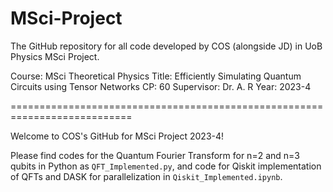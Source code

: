 # MSci-Project
The GitHub repository for all code developed by COS (alongside JD) in UoB Physics MSci Project. 

Course:     MSci Theoretical Physics
Title:      Efficiently Simulating Quantum Circuits using Tensor Networks
CP:         60
Supervisor: Dr. A. R
Year:       2023-4

===========================================================================

Welcome to COS's GitHub for MSci Project 2023-4!

Please find codes for the Quantum Fourier Transform for n=2 and n=3 qubits in Python as `QFT_Implemented.py`, and code for Qiskit implementation of QFTs and DASK for parallelization in `Qiskit_Implemented.ipynb`. 
